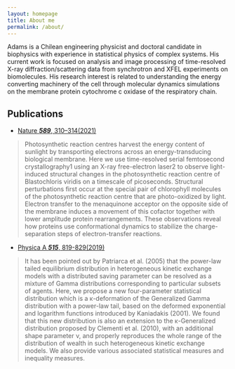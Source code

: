 ```yaml
---
layout: homepage
title: About me
permalink: /about/
---
```


Adams is a Chilean engineering physicist and doctoral candidate in biophysics with experience in statistical physics of complex systems. His current work is focused on analysis and image processing of time-resolved X-ray diffraction/scattering data from synchrotron and XFEL experiments on biomolecules. His research interest is related to understanding the energy converting machinery of the cell through molecular dynamics simulations on the membrane protein cytochrome c oxidase of the respiratory chain.

## Publications
- [Nature ***589***, 310–314(2021)](https://www.nature.com/articles/s41586-020-3000-7)
> Photosynthetic reaction centres harvest the energy content of sunlight by transporting electrons across an energy-transducing biological membrane. Here we use time-resolved serial femtosecond crystallography1 using an X-ray free-electron laser2 to observe light-induced structural changes in the photosynthetic reaction centre of Blastochloris viridis on a timescale of picoseconds. Structural perturbations first occur at the special pair of chlorophyll molecules of the photosynthetic reaction centre that are photo-oxidized by light. Electron transfer to the menaquinone acceptor on the opposite side of the membrane induces a movement of this cofactor together with lower amplitude protein rearrangements. These observations reveal how proteins use conformational dynamics to stabilize the charge-separation steps of electron-transfer reactions.

- [Physica A ***515***, 819-829(2019)](https://doi.org/10.1016/j.physa.2018.09.060)
> It has been pointed out by Patriarca et al. (2005) that the power-law tailed equilibrium distribution in heterogeneous kinetic exchange models with a distributed saving parameter can be resolved as a mixture of Gamma distributions corresponding to particular subsets of agents. Here, we propose a new four-parameter statistical distribution which is a κ-deformation of the Generalized Gamma distribution with a power-law tail, based on the deformed exponential and logarithm functions introduced by Kaniadakis (2001). We found that this new distribution is also an extension to the κ-Generalized distribution proposed by Clementi et al. (2010), with an additional shape parameter ν, and properly reproduces the whole range of the distribution of wealth in such heterogeneous kinetic exchange models. We also provide various associated statistical measures and inequality measures.